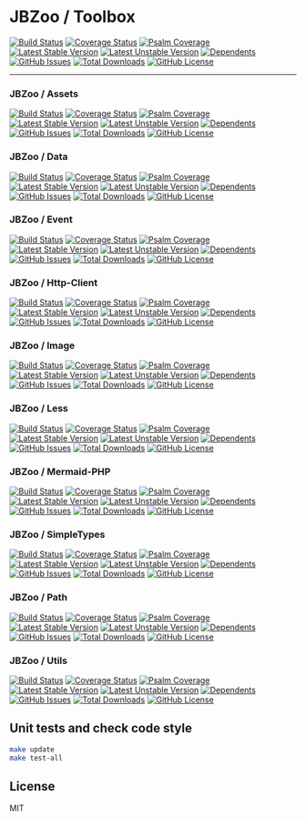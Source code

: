# JBZoo / Toolbox

[![Build Status](https://travis-ci.org/JBZoo/Toolbox.svg?branch=master)](https://travis-ci.org/JBZoo/Toolbox)    [![Coverage Status](https://coveralls.io/repos/JBZoo/Toolbox/badge.svg)](https://coveralls.io/github/JBZoo/Toolbox?branch=master)    [![Psalm Coverage](https://shepherd.dev/github/JBZoo/Toolbox/coverage.svg)](https://shepherd.dev/github/JBZoo/Toolbox)    
[![Latest Stable Version](https://poser.pugx.org/JBZoo/Toolbox/v)](https://packagist.org/packages/JBZoo/Toolbox)    [![Latest Unstable Version](https://poser.pugx.org/JBZoo/Toolbox/v/unstable)](https://packagist.org/packages/JBZoo/Toolbox)    [![Dependents](https://poser.pugx.org/JBZoo/Toolbox/dependents)](https://packagist.org/packages/JBZoo/Toolbox/dependents?order_by=downloads)    [![GitHub Issues](https://img.shields.io/github/issues/JBZoo/Toolbox)](https://github.com/JBZoo/Toolbox/issues)    [![Total Downloads](https://poser.pugx.org/JBZoo/Toolbox/downloads)](https://packagist.org/packages/JBZoo/Toolbox/stats)    [![GitHub License](https://img.shields.io/github/license/JBZoo/Toolbox)](https://github.com/JBZoo/Toolbox/blob/master/LICENSE)


---- 


### JBZoo / Assets

[![Build Status](https://travis-ci.org/JBZoo/Assets.svg?branch=master)](https://travis-ci.org/JBZoo/Assets)    [![Coverage Status](https://coveralls.io/repos/JBZoo/Assets/badge.svg)](https://coveralls.io/github/JBZoo/Assets?branch=master)    [![Psalm Coverage](https://shepherd.dev/github/JBZoo/Assets/coverage.svg)](https://shepherd.dev/github/JBZoo/Assets)    
[![Latest Stable Version](https://poser.pugx.org/JBZoo/Assets/v)](https://packagist.org/packages/JBZoo/Assets)    [![Latest Unstable Version](https://poser.pugx.org/JBZoo/Assets/v/unstable)](https://packagist.org/packages/JBZoo/Assets)    [![Dependents](https://poser.pugx.org/JBZoo/Assets/dependents)](https://packagist.org/packages/JBZoo/Assets/dependents?order_by=downloads)    [![GitHub Issues](https://img.shields.io/github/issues/JBZoo/Assets)](https://github.com/JBZoo/Assets/issues)    [![Total Downloads](https://poser.pugx.org/JBZoo/Assets/downloads)](https://packagist.org/packages/JBZoo/Assets/stats)    [![GitHub License](https://img.shields.io/github/license/JBZoo/Assets)](https://github.com/JBZoo/Assets/blob/master/LICENSE)



### JBZoo / Data

[![Build Status](https://travis-ci.org/JBZoo/Data.svg?branch=master)](https://travis-ci.org/JBZoo/Data)    [![Coverage Status](https://coveralls.io/repos/JBZoo/Data/badge.svg)](https://coveralls.io/github/JBZoo/Data?branch=master)    [![Psalm Coverage](https://shepherd.dev/github/JBZoo/Data/coverage.svg)](https://shepherd.dev/github/JBZoo/Data)    
[![Latest Stable Version](https://poser.pugx.org/JBZoo/Data/v)](https://packagist.org/packages/JBZoo/Data)    [![Latest Unstable Version](https://poser.pugx.org/JBZoo/Data/v/unstable)](https://packagist.org/packages/JBZoo/Data)    [![Dependents](https://poser.pugx.org/JBZoo/Data/dependents)](https://packagist.org/packages/JBZoo/Data/dependents?order_by=downloads)    [![GitHub Issues](https://img.shields.io/github/issues/JBZoo/Data)](https://github.com/JBZoo/Data/issues)    [![Total Downloads](https://poser.pugx.org/JBZoo/Data/downloads)](https://packagist.org/packages/JBZoo/Data/stats)    [![GitHub License](https://img.shields.io/github/license/JBZoo/Data)](https://github.com/JBZoo/Data/blob/master/LICENSE)



### JBZoo / Event

[![Build Status](https://travis-ci.org/JBZoo/Event.svg?branch=master)](https://travis-ci.org/JBZoo/Event)    [![Coverage Status](https://coveralls.io/repos/JBZoo/Event/badge.svg)](https://coveralls.io/github/JBZoo/Event?branch=master)    [![Psalm Coverage](https://shepherd.dev/github/JBZoo/Event/coverage.svg)](https://shepherd.dev/github/JBZoo/Event)    
[![Latest Stable Version](https://poser.pugx.org/JBZoo/Event/v)](https://packagist.org/packages/JBZoo/Event)    [![Latest Unstable Version](https://poser.pugx.org/JBZoo/Event/v/unstable)](https://packagist.org/packages/JBZoo/Event)    [![Dependents](https://poser.pugx.org/JBZoo/Event/dependents)](https://packagist.org/packages/JBZoo/Event/dependents?order_by=downloads)    [![GitHub Issues](https://img.shields.io/github/issues/JBZoo/Event)](https://github.com/JBZoo/Event/issues)    [![Total Downloads](https://poser.pugx.org/JBZoo/Event/downloads)](https://packagist.org/packages/JBZoo/Event/stats)    [![GitHub License](https://img.shields.io/github/license/JBZoo/Event)](https://github.com/JBZoo/Event/blob/master/LICENSE)



### JBZoo / Http-Client

[![Build Status](https://travis-ci.org/JBZoo/Http-Client.svg?branch=master)](https://travis-ci.org/JBZoo/Http-Client)    [![Coverage Status](https://coveralls.io/repos/JBZoo/Http-Client/badge.svg)](https://coveralls.io/github/JBZoo/Http-Client?branch=master)    [![Psalm Coverage](https://shepherd.dev/github/JBZoo/Http-Client/coverage.svg)](https://shepherd.dev/github/JBZoo/Http-Client)    
[![Latest Stable Version](https://poser.pugx.org/JBZoo/Http-Client/v)](https://packagist.org/packages/JBZoo/Http-Client)    [![Latest Unstable Version](https://poser.pugx.org/JBZoo/Http-Client/v/unstable)](https://packagist.org/packages/JBZoo/Http-Client)    [![Dependents](https://poser.pugx.org/JBZoo/Http-Client/dependents)](https://packagist.org/packages/JBZoo/Http-Client/dependents?order_by=downloads)    [![GitHub Issues](https://img.shields.io/github/issues/JBZoo/Http-Client)](https://github.com/JBZoo/Http-Client/issues)    [![Total Downloads](https://poser.pugx.org/JBZoo/Http-Client/downloads)](https://packagist.org/packages/JBZoo/Http-Client/stats)    [![GitHub License](https://img.shields.io/github/license/JBZoo/Http-Client)](https://github.com/JBZoo/Http-Client/blob/master/LICENSE)



### JBZoo / Image

[![Build Status](https://travis-ci.org/JBZoo/Image.svg?branch=master)](https://travis-ci.org/JBZoo/Image)    [![Coverage Status](https://coveralls.io/repos/JBZoo/Image/badge.svg)](https://coveralls.io/github/JBZoo/Image?branch=master)    [![Psalm Coverage](https://shepherd.dev/github/JBZoo/Image/coverage.svg)](https://shepherd.dev/github/JBZoo/Image)    
[![Latest Stable Version](https://poser.pugx.org/JBZoo/Image/v)](https://packagist.org/packages/JBZoo/Image)    [![Latest Unstable Version](https://poser.pugx.org/JBZoo/Image/v/unstable)](https://packagist.org/packages/JBZoo/Image)    [![Dependents](https://poser.pugx.org/JBZoo/Image/dependents)](https://packagist.org/packages/JBZoo/Image/dependents?order_by=downloads)    [![GitHub Issues](https://img.shields.io/github/issues/JBZoo/Image)](https://github.com/JBZoo/Image/issues)    [![Total Downloads](https://poser.pugx.org/JBZoo/Image/downloads)](https://packagist.org/packages/JBZoo/Image/stats)    [![GitHub License](https://img.shields.io/github/license/JBZoo/Image)](https://github.com/JBZoo/Image/blob/master/LICENSE)



### JBZoo / Less

[![Build Status](https://travis-ci.org/JBZoo/Less.svg?branch=master)](https://travis-ci.org/JBZoo/Less)    [![Coverage Status](https://coveralls.io/repos/JBZoo/Less/badge.svg)](https://coveralls.io/github/JBZoo/Less?branch=master)    [![Psalm Coverage](https://shepherd.dev/github/JBZoo/Less/coverage.svg)](https://shepherd.dev/github/JBZoo/Less)    
[![Latest Stable Version](https://poser.pugx.org/JBZoo/Less/v)](https://packagist.org/packages/JBZoo/Less)    [![Latest Unstable Version](https://poser.pugx.org/JBZoo/Less/v/unstable)](https://packagist.org/packages/JBZoo/Less)    [![Dependents](https://poser.pugx.org/JBZoo/Less/dependents)](https://packagist.org/packages/JBZoo/Less/dependents?order_by=downloads)    [![GitHub Issues](https://img.shields.io/github/issues/JBZoo/Less)](https://github.com/JBZoo/Less/issues)    [![Total Downloads](https://poser.pugx.org/JBZoo/Less/downloads)](https://packagist.org/packages/JBZoo/Less/stats)    [![GitHub License](https://img.shields.io/github/license/JBZoo/Less)](https://github.com/JBZoo/Less/blob/master/LICENSE)



### JBZoo / Mermaid-PHP

[![Build Status](https://travis-ci.org/JBZoo/Mermaid-PHP.svg?branch=master)](https://travis-ci.org/JBZoo/Mermaid-PHP)    [![Coverage Status](https://coveralls.io/repos/JBZoo/Mermaid-PHP/badge.svg)](https://coveralls.io/github/JBZoo/Mermaid-PHP?branch=master)    [![Psalm Coverage](https://shepherd.dev/github/JBZoo/Mermaid-PHP/coverage.svg)](https://shepherd.dev/github/JBZoo/Mermaid-PHP)    
[![Latest Stable Version](https://poser.pugx.org/JBZoo/Mermaid-PHP/v)](https://packagist.org/packages/JBZoo/Mermaid-PHP)    [![Latest Unstable Version](https://poser.pugx.org/JBZoo/Mermaid-PHP/v/unstable)](https://packagist.org/packages/JBZoo/Mermaid-PHP)    [![Dependents](https://poser.pugx.org/JBZoo/Mermaid-PHP/dependents)](https://packagist.org/packages/JBZoo/Mermaid-PHP/dependents?order_by=downloads)    [![GitHub Issues](https://img.shields.io/github/issues/JBZoo/Mermaid-PHP)](https://github.com/JBZoo/Mermaid-PHP/issues)    [![Total Downloads](https://poser.pugx.org/JBZoo/Mermaid-PHP/downloads)](https://packagist.org/packages/JBZoo/Mermaid-PHP/stats)    [![GitHub License](https://img.shields.io/github/license/JBZoo/Mermaid-PHP)](https://github.com/JBZoo/Mermaid-PHP/blob/master/LICENSE)



### JBZoo / SimpleTypes

[![Build Status](https://travis-ci.org/JBZoo/SimpleTypes.svg?branch=master)](https://travis-ci.org/JBZoo/SimpleTypes)    [![Coverage Status](https://coveralls.io/repos/JBZoo/SimpleTypes/badge.svg)](https://coveralls.io/github/JBZoo/SimpleTypes?branch=master)    [![Psalm Coverage](https://shepherd.dev/github/JBZoo/SimpleTypes/coverage.svg)](https://shepherd.dev/github/JBZoo/SimpleTypes)    
[![Latest Stable Version](https://poser.pugx.org/JBZoo/SimpleTypes/v)](https://packagist.org/packages/JBZoo/SimpleTypes)    [![Latest Unstable Version](https://poser.pugx.org/JBZoo/SimpleTypes/v/unstable)](https://packagist.org/packages/JBZoo/SimpleTypes)    [![Dependents](https://poser.pugx.org/JBZoo/SimpleTypes/dependents)](https://packagist.org/packages/JBZoo/SimpleTypes/dependents?order_by=downloads)    [![GitHub Issues](https://img.shields.io/github/issues/JBZoo/SimpleTypes)](https://github.com/JBZoo/SimpleTypes/issues)    [![Total Downloads](https://poser.pugx.org/JBZoo/SimpleTypes/downloads)](https://packagist.org/packages/JBZoo/SimpleTypes/stats)    [![GitHub License](https://img.shields.io/github/license/JBZoo/SimpleTypes)](https://github.com/JBZoo/SimpleTypes/blob/master/LICENSE)



### JBZoo / Path

[![Build Status](https://travis-ci.org/JBZoo/Path.svg?branch=master)](https://travis-ci.org/JBZoo/Path)    [![Coverage Status](https://coveralls.io/repos/JBZoo/Path/badge.svg)](https://coveralls.io/github/JBZoo/Path?branch=master)    [![Psalm Coverage](https://shepherd.dev/github/JBZoo/Path/coverage.svg)](https://shepherd.dev/github/JBZoo/Path)    
[![Latest Stable Version](https://poser.pugx.org/JBZoo/Path/v)](https://packagist.org/packages/JBZoo/Path)    [![Latest Unstable Version](https://poser.pugx.org/JBZoo/Path/v/unstable)](https://packagist.org/packages/JBZoo/Path)    [![Dependents](https://poser.pugx.org/JBZoo/Path/dependents)](https://packagist.org/packages/JBZoo/Path/dependents?order_by=downloads)    [![GitHub Issues](https://img.shields.io/github/issues/JBZoo/Path)](https://github.com/JBZoo/Path/issues)    [![Total Downloads](https://poser.pugx.org/JBZoo/Path/downloads)](https://packagist.org/packages/JBZoo/Path/stats)    [![GitHub License](https://img.shields.io/github/license/JBZoo/Path)](https://github.com/JBZoo/Path/blob/master/LICENSE)



### JBZoo / Utils

[![Build Status](https://travis-ci.org/JBZoo/Utils.svg?branch=master)](https://travis-ci.org/JBZoo/Utils)    [![Coverage Status](https://coveralls.io/repos/JBZoo/Utils/badge.svg)](https://coveralls.io/github/JBZoo/Utils?branch=master)    [![Psalm Coverage](https://shepherd.dev/github/JBZoo/Utils/coverage.svg)](https://shepherd.dev/github/JBZoo/Utils)    
[![Latest Stable Version](https://poser.pugx.org/JBZoo/Utils/v)](https://packagist.org/packages/JBZoo/Utils)    [![Latest Unstable Version](https://poser.pugx.org/JBZoo/Utils/v/unstable)](https://packagist.org/packages/JBZoo/Utils)    [![Dependents](https://poser.pugx.org/JBZoo/Utils/dependents)](https://packagist.org/packages/JBZoo/Utils/dependents?order_by=downloads)    [![GitHub Issues](https://img.shields.io/github/issues/JBZoo/Utils)](https://github.com/JBZoo/Utils/issues)    [![Total Downloads](https://poser.pugx.org/JBZoo/Utils/downloads)](https://packagist.org/packages/JBZoo/Utils/stats)    [![GitHub License](https://img.shields.io/github/license/JBZoo/Utils)](https://github.com/JBZoo/Utils/blob/master/LICENSE)

 

## Unit tests and check code style
```sh
make update
make test-all
```


## License

MIT
